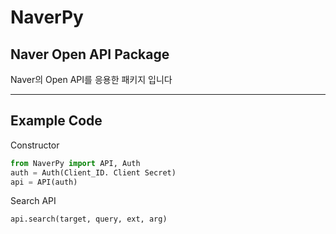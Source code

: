 # NaverPy
## Naver Open API Package

Naver의 Open API를 응용한 패키지 입니다

<hr>

## Example Code

Constructor

```python
from NaverPy import API, Auth
auth = Auth(Client_ID. Client Secret)
api = API(auth)
```

Search API

```python
api.search(target, query, ext, arg)
```